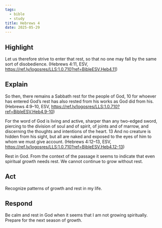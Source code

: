 ```yaml
---
tags:
  - bible
  - study
title: Hebrews 4
date: 2025-05-29
---
```

## Highlight 
Let us therefore strive to enter that rest, so that no one may fall by the same sort of disobedience. (Hebrews 4:11, ESV, https://ref.ly/logosres/LLS:1.0.710?ref=BibleESV.Heb4.11) 

## Explain
 So then, there remains a Sabbath rest for the people of God, 10 for whoever has entered God’s rest has also rested from his works as God did from his.  (Hebrews 4:9–10, ESV, https://ref.ly/logosres/LLS:1.0.710?ref=BibleESV.Heb4.9-10)

For the word of God is living and active, sharper than any two-edged sword, piercing to the division of soul and of spirit, of joints and of marrow, and discerning the thoughts and intentions of the heart. 13 And no creature is hidden from his sight, but all are naked and exposed to the eyes of him to whom we must give account.  (Hebrews 4:12–13, ESV, https://ref.ly/logosres/LLS:1.0.710?ref=BibleESV.Heb4.12-13)

Rest in God. From the context of the passage it seems to indicate that even spiritual growth needs rest. We cannot continue to grow without rest. 

## Act
Recognize patterns of growth and rest in my life. 

## Respond
Be calm and rest in God when it seems that I am not growing spiritually. Prepare for the next season of growth. 